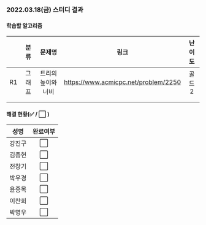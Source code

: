 ### 2022.03.18(금) 스터디 결과

#### 학습할 알고리즘

|      |  분류  |      문제명      |                 링크                 | 난이도 |
| :--: | :----: | :--------------: | :----------------------------------: | :----: |
|  R1  | 그래프 | 트리의높이와너비 | https://www.acmicpc.net/problem/2250 | 골드2  |
|      |        |                  |                                      |        |
|      |        |                  |                                      |        |

#### 해결 현황(:white_check_mark: / :white_large_square:  )

|  성명  |       완료여부       |
| :----: | :------------------: |
| 강진구 | :white_large_square: |
| 김종현 | :white_large_square: |
| 전창기 | :white_large_square: |
| 박우경 | :white_large_square: |
| 윤종목 | :white_large_square: |
| 이찬희 | :white_large_square: |
| 박명우 | :white_large_square: |
